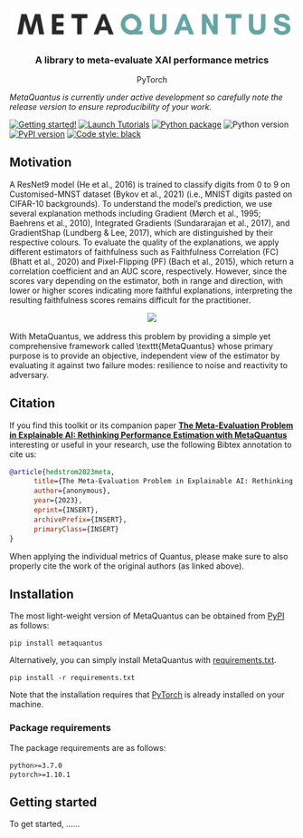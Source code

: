 <p align="center">
  <img width="750" src="https://github.com/annahedstroem/MetaQuantus/blob/main/logo.png?raw=true">
</p>
<!--<h1 align="center"><b>MetaQuantus</b></h1>-->
<h3 align="center"><b>A library to meta-evaluate XAI performance metrics</b></h3>
<p align="center">
  PyTorch

_MetaQuantus is currently under active development so carefully note the release version to ensure reproducibility of your work._

[![Getting started!](https://colab.research.google.com/assets/colab-badge.svg)](https://colab.research.google.com/github/understandable-machine-intelligence-lab/Quantus/blob/main/tutorials/Tutorial_ImageNet_Example_All_Metrics.ipynb)
[![Launch Tutorials](https://mybinder.org/badge_logo.svg)](https://mybinder.org/v2/gh/understandable-machine-intelligence-lab/Quantus/HEAD?labpath=tutorials)
[![Python package](https://github.com/understandable-machine-intelligence-lab/Quantus/actions/workflows/python-package.yml/badge.svg)](https://github.com/understandable-machine-intelligence-lab/Quantus/actions/workflows/python-package.yml)
![Python version](https://img.shields.io/badge/python-3.7%20%7C%203.8%20%7C%203.9-blue.svg)
[![PyPI version](https://badge.fury.io/py/quantus.svg)](https://badge.fury.io/py/quantus)
[![Code style: black](https://img.shields.io/badge/code%20style-black-000000.svg)](https://github.com/psf/black)

## Motivation
A ResNet9 model (He et al., 2016) is trained to classify digits from 0 to 9 on Customised-MNST dataset
(Bykov et al., 2021) (i.e., MNIST digits pasted on CIFAR-10 backgrounds). To understand the model’s prediction, we
use several explanation methods including Gradient (Mørch et al., 1995; Baehrens et al., 2010), Integrated Gradients
(Sundararajan et al., 2017), and GradientShap (Lundberg & Lee, 2017), which are distinguished by their respective
colours. To evaluate the quality of the explanations, we apply different estimators of faithfulness such as Faithfulness
Correlation (FC) (Bhatt et al., 2020) and Pixel-Flipping (PF) (Bach et al., 2015), which return a correlation coefficient
and an AUC score, respectively. However, since the scores vary depending on the estimator, both in range and
direction, with lower or higher scores indicating more faithful explanations, interpreting the resulting faithfulness
scores remains difficult for the practitioner.

</p>
<p align="center">
  <img width="800" src="https://raw.githubusercontent.com/understandable-machine-intelligence-lab/Quantus/main/fig1.png">
</p>


With MetaQuantus, we address this problem by providing a simple yet comprehensive framework called \texttt{MetaQuantus} whose primary purpose is to provide an objective, independent view of the estimator by evaluating it against two failure modes: resilience to noise and reactivity to adversary. 

## Citation

If you find this toolkit or its companion paper
[**The Meta-Evaluation Problem in Explainable AI:
Rethinking Performance Estimation with MetaQuantus**](INSERT_PREPRINT_LINK)
interesting or useful in your research, use the following Bibtex annotation to cite us:

```bibtex
@article{hedstrom2023meta,
      title={The Meta-Evaluation Problem in Explainable AI: Rethinking Performance Evaluation in Explainable AI with MetaQuantus}, 
      author={anonymous},
      year={2023},
      eprint={INSERT},
      archivePrefix={INSERT},
      primaryClass={INSERT}
}
```

When applying the individual metrics of Quantus, please make sure to also properly cite the work of the original authors (as linked above).

## Installation

The most light-weight version of MetaQuantus can be obtained from [PyPI](https://pypi.org/project/metaquantus/) as follows:

```setup
pip install metaquantus
```

Alternatively, you can simply install MetaQuantus with [requirements.txt](https://github.com/understandable-machine-intelligence-lab/Quantus/blob/main/requirements.txt).

```setup
pip install -r requirements.txt
```

Note that the installation requires that [PyTorch](https://pytorch.org/) is already installed on your machine.

### Package requirements

The package requirements are as follows:
```
python>=3.7.0
pytorch>=1.10.1
```

## Getting started

To get started, ......

